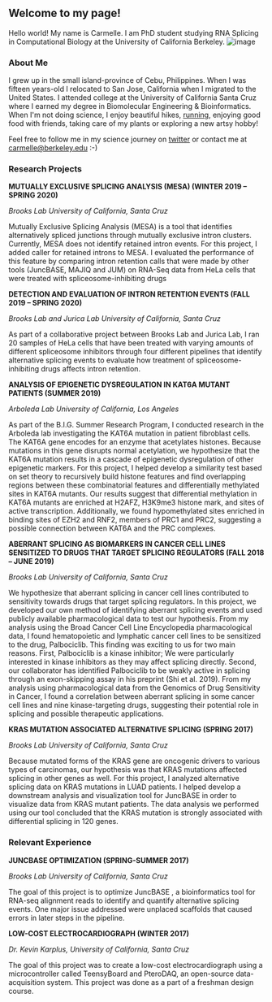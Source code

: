 ## Welcome to my page!

Hello world! My name is Carmelle. I am PhD student studying RNA Splicing in Computational Biology at the University of California Berkeley. 
![image](https://user-images.githubusercontent.com/67977500/178340607-ba324fe7-6572-4604-9590-0bab227d1774.png)


### About Me

I grew up in the small island-province of Cebu, Philippines. When I was fifteen years-old I relocated to San Jose, California when I migrated to the United States. I attended college at the University of California Santa Cruz where I earned my degree in Biomolecular Engineering & Bioinformatics. When I'm not doing science, I enjoy beautiful hikes, [running](https://www.strava.com/athletes/99557318), enjoying good food with friends, taking care of my plants or exploring a new artsy hobby!

Feel free to follow me in my science journey on [twitter](https://twitter.com/carmeile) or contact me at carmelle@berkeley.edu :-)


### Research Projects

**MUTUALLY EXCLUSIVE SPLICING ANALYSIS (MESA) (WINTER 2019 – SPRING 2020)**

_Brooks Lab University of California, Santa Cruz_

Mutually Exclusive Splicing Analysis (MESA) is a tool that identifies alternatively spliced junctions through mutually exclusive intron clusters. Currently, MESA does not identify retained intron events. For this project, I added caller for retained introns to MESA. I evaluated the performance of this feature by comparing intron retention calls that were made by other tools (JuncBASE, MAJIQ and JUM) on RNA-Seq data from HeLa cells that were treated with spliceosome-inhibiting drugs

**DETECTION AND EVALUATION OF INTRON RETENTION EVENTS (FALL 2019 – SPRING 2020)**

_Brooks Lab and Jurica Lab University of California, Santa Cruz_

As part of a collaborative project between Brooks Lab and Jurica Lab, I ran 20 samples of HeLa cells that have been treated with varying amounts of different spliceosome inhibitors through four different pipelines that identify alternative splicing events to evaluate how treatment of spliceosome-inhibiting drugs affects intron retention.

**ANALYSIS OF EPIGENETIC DYSREGULATION IN KAT6A MUTANT PATIENTS (SUMMER 2019)**

_Arboleda Lab University of California, Los Angeles_

As part of the B.I.G. Summer Research Program, I conducted research in the Arboleda lab investigating the KAT6A mutation in patient fibroblast cells. The KAT6A gene encodes for an enzyme that acetylates histones. Because mutations in this gene disrupts normal acetylation, we hypothesize that the KAT6A mutation results in a cascade of epigenetic dysregulation of other epigenetic markers. For this project, I helped develop a similarity test based on set theory to recursively build histone features and find overlapping regions between these combinatorial features and differentially methylated sites in KAT6A mutants. Our results suggest that differential methylation in KAT6A mutants are enriched at H2AFZ, H3K9me3 histone mark, and sites of active transcription. Additionally, we found hypomethylated sites enriched in binding sites of EZH2 and RNF2, members of PRC1 and PRC2, suggesting a possible connection between KAT6A and the PRC complexes.

**ABERRANT SPLICING AS BIOMARKERS IN CANCER CELL LINES SENSITIZED TO DRUGS THAT TARGET SPLICING REGULATORS (FALL 2018 – JUNE 2019)**

_Brooks Lab University of California, Santa Cruz_

We hypothesize that aberrant splicing in cancer cell lines contributed to sensitivity towards drugs that target splicing regulators. In this project, we developed our own method of identifying aberrant splicing events and used publicly available pharmacological data to test our hypothesis. From my analysis using the Broad Cancer Cell Line Encyclopedia pharmacological data, I found hematopoietic and lymphatic cancer cell lines to be sensitized to the drug, Palbociclib. This finding was exciting to us for two main reasons. First, Palbociclib is a kinase inhibitor; We were particularly interested in kinase inhibitors as they may affect splicing directly. Second, our collaborator has identified Palbociclib to be weakly active in splicing through an exon-skipping assay in his preprint (Shi et al. 2019). From my analysis using pharmacological data from the Genomics of Drug Sensitivity in Cancer, I found a correlation between aberrant splicing in some cancer cell lines and nine kinase-targeting drugs, suggesting their potential role in splicing and possible therapeutic applications.


**KRAS MUTATION ASSOCIATED ALTERNATIVE SPLICING (SPRING 2017)**

_Brooks Lab University of California, Santa Cruz_

Because mutated forms of the KRAS gene are oncogenic drivers to various types of carcinomas, our hypothesis was that KRAS mutations affected splicing in other genes as well. For this project, I analyzed alternative splicing data on KRAS mutations in LUAD patients. I helped develop a downstream analysis and visualization tool for JuncBASE in order to visualize data from KRAS mutant patients. The data analysis we performed using our tool concluded that the KRAS mutation is strongly associated with differential splicing in 120 genes.


### Relevant Experience

**JUNCBASE OPTIMIZATION (SPRING-SUMMER 2017)**

_Brooks Lab University of California, Santa Cruz_

The goal of this project is to optimize JuncBASE , a bioinformatics tool for RNA-seq alignment reads to identify and quantify alternative splicing events. One major issue addressed were unplaced scaffolds that caused errors in later steps in the pipeline.

**LOW-COST ELECTROCARDIOGRAPH (WINTER 2017)**

_Dr. Kevin Karplus, University of California, Santa Cruz_

The goal of this project was to create a low-cost electrocardiograph using a microcontroller called TeensyBoard and PteroDAQ, an open-source data-acquisition system. This project was done as a part of a freshman design course.

